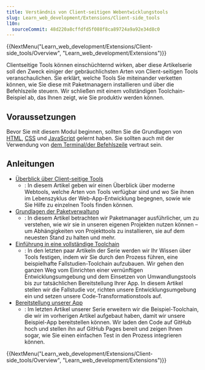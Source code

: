 ```yaml
---
title: Verständnis von Client-seitigen Webentwicklungstools
slug: Learn_web_development/Extensions/Client-side_tools
l10n:
  sourceCommit: 48d220a8cffdfd5f088f8ca89724a9a92e34d8c0
---
```


{{NextMenu("Learn_web_development/Extensions/Client-side_tools/Overview", "Learn_web_development/Extensions")}}

Clientseitige Tools können einschüchternd wirken, aber diese Artikelserie soll den Zweck einiger der gebräuchlichsten Arten von Client-seitigen Tools veranschaulichen. Sie erklärt, welche Tools Sie miteinander verketten können, wie Sie diese mit Paketmanagern installieren und über die Befehlszeile steuern. Wir schließen mit einem vollständigen Toolchain-Beispiel ab, das Ihnen zeigt, wie Sie produktiv werden können.

## Voraussetzungen

Bevor Sie mit diesem Modul beginnen, sollten Sie die Grundlagen von [HTML](/de/docs/Learn_web_development/Core/Structuring_content), [CSS](/de/docs/Learn_web_development/Core/Styling_basics) und [JavaScript](/de/docs/Learn_web_development/Core/Scripting) gelernt haben. Sie sollten auch mit der Verwendung von [dem Terminal/der Befehlszeile](/de/docs/Learn_web_development/Getting_started/Environment_setup/Command_line) vertraut sein.

## Anleitungen

- [Überblick über Client-seitige Tools](/de/docs/Learn_web_development/Extensions/Client-side_tools/Overview)
  - : In diesem Artikel geben wir einen Überblick über moderne Webtools, welche Arten von Tools verfügbar sind und wo Sie ihnen im Lebenszyklus der Web-App-Entwicklung begegnen, sowie wie Sie Hilfe zu einzelnen Tools finden können.
- [Grundlagen der Paketverwaltung](/de/docs/Learn_web_development/Extensions/Client-side_tools/Package_management)
  - : In diesem Artikel betrachten wir Paketmanager ausführlicher, um zu verstehen, wie wir sie in unseren eigenen Projekten nutzen können – um Abhängigkeiten von Projekttools zu installieren, sie auf dem neuesten Stand zu halten und mehr.
- [Einführung in eine vollständige Toolchain](/de/docs/Learn_web_development/Extensions/Client-side_tools/Introducing_complete_toolchain)
  - : In den letzten paar Artikeln der Serie werden wir Ihr Wissen über Tools festigen, indem wir Sie durch den Prozess führen, eine beispielhafte Fallstudien-Toolchain aufzubauen. Wir gehen den ganzen Weg vom Einrichten einer vernünftigen Entwicklungsumgebung und dem Einsetzen von Umwandlungstools bis zur tatsächlichen Bereitstellung Ihrer App. In diesem Artikel stellen wir die Fallstudie vor, richten unsere Entwicklungsumgebung ein und setzen unsere Code-Transformationstools auf.
- [Bereitstellung unserer App](/de/docs/Learn_web_development/Extensions/Client-side_tools/Deployment)
  - : Im letzten Artikel unserer Serie erweitern wir die Beispiel-Toolchain, die wir im vorherigen Artikel aufgebaut haben, damit wir unsere Beispiel-App bereitstellen können. Wir laden den Code auf GitHub hoch und stellen ihn auf GitHub Pages bereit und zeigen Ihnen sogar, wie Sie einen einfachen Test in den Prozess integrieren können.

{{NextMenu("Learn_web_development/Extensions/Client-side_tools/Overview", "Learn_web_development/Extensions")}}
